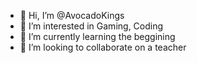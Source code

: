 - 👋 Hi, I’m @AvocadoKings
- 👀 I’m interested in Gaming, Coding
- 🌱 I’m currently learning the beggining
- 💞️ I’m looking to collaborate on a teacher

<!---
AvocadoKings/AvocadoKings is a ✨ special ✨ repository because its `README.md` (this file) appears on your GitHub profile.
You can click the Preview link to take a look at your changes.
--->
